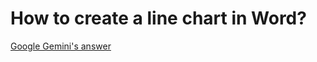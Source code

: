 # How to create a line chart in Word?
[Google Gemini's answer](https://g.co/gemini/share/09d013163319)
